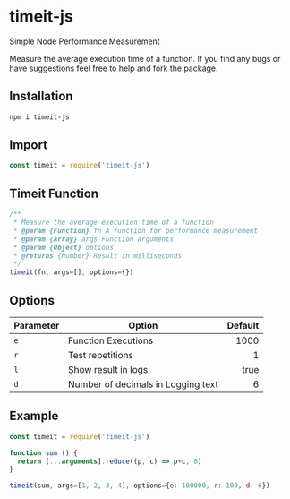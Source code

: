 # timeit-js
Simple Node Performance Measurement

Measure the average execution time of a function. If you find any bugs or have suggestions feel free to help and fork the package.

## Installation

```sh
npm i timeit-js
```

## Import

```js
const timeit = require('timeit-js')
```

## Timeit Function

```js
/**
 * Measure the average execution time of a function
 * @param {Function} fn A function for performance measurement
 * @param {Array} args Function arguments
 * @param {Object} options
 * @returns {Number} Result in milliseconds
 */
timeit(fn, args=[], options={})
```


## Options

| Parameter | Option | Default
|-----------|---------|--------:
`e` | Function Executions | 1000
`r` | Test repetitions | 1
`l` | Show result in logs | true
`d` | Number of decimals in Logging text | 6


## Example

```js
const timeit = require('timeit-js')

function sum () {
  return [...arguments].reduce((p, c) => p+c, 0)
}

timeit(sum, args=[1, 2, 3, 4], options={e: 100000, r: 100, d: 6})
```
